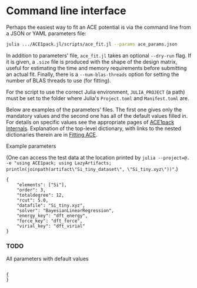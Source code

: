 # Command line interface

Perhaps the easiest way to fit an ACE potential is via the command line from a JSON or YAML parameters file: 

```bash
julia .../ACE1pack.jl/scripts/ace_fit.jl --params ace_params.json
```

In addition to parameters' file, `ace_fit.jl` takes an optional `--dry-run` flag. If it is given, a `.size` file is produced with the shape of the design matrix, useful for estimating the time and memory requirements before submitting an actual fit. Finally, there is a `--num-blas-threads` option for setting the number of BLAS threads to use (for fitting). 

For the script to use the correct Julia environment, `JULIA_PROJECT` (a path) must be set to the folder where Julia's `Project.toml` and `Manifest.toml` are. 

Below are examples of the parameters' files. The first one gives only the mandatory values and the second one has all of the default values filled in. For details on specific values see the appropriate pages of [ACE1pack Internals](./ACE1pack/ace1pack_overview.md). Explanation of the top-level dictionary, with links to the nested dictionaries therein are in [Fitting ACE](./ACE1pack/fit.md). 


Example parameters

(One can access the test data at the location printed by `julia --project=@. -e "using ACE1pack; using LazyArtifacts; println(joinpath(artifact\"Si_tiny_dataset\", \"Si_tiny.xyz\"))"`.)

```
{
    "elements": ["Si"],
    "order": 3,
    "totaldegree": 12,
    "rcut": 5.0,
    "datafile": "Si_tiny.xyz",
    "solver": "BayesianLinearRegression",
    "energy_key": "dft_energy",
    "force_key": "dft_force",
    "virial_key": "dft_virial"
}
```

### TODO

All parameters with default values

```

{
}

```

